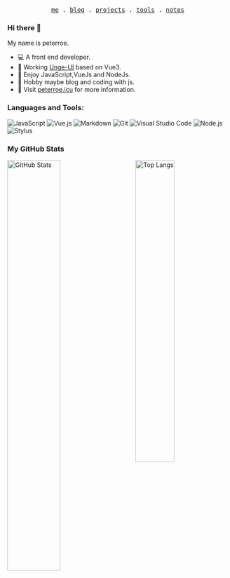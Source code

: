 <p align="center">
  <samp>
    <a href="https://peterroe.icu">me</a> .
    <a href="https://www.peterroe.icu/posts">blog</a> .
    <a href="https://www.peterroe.icu/projects">projects</a> .
    <a href="https://www.peterroe.icu/tools">tools</a> .
    <a href="https://www.peterroe.icu/notes">notes</a>
  </samp>
</p>

### Hi there 👋

My name is peterroe.

* 💻 A front end developer.
* 🥉 Working [Unge-UI](https://github.com/peterroe/Unge-UI) based on Vue3.
* 🦄 Enjoy JavaScript,VueJs and NodeJs.
* 🍉 Hobby maybe blog and coding with js.
* 💨 Visit [peterroe.icu](https://peterroe.icu) for more information.

### Languages and Tools:

![JavaScript](https://img.shields.io/badge/JavaScript-F7DF1E?style=flat-square&logo=JavaScript&logoColor=white)
![Vue.js](https://img.shields.io/badge/Vue.js-4FC08D?style=flat-square&logo=Vue.js&logoColor=white)
![Markdown](https://img.shields.io/badge/MarkDown-2C8EBB?style=flat-square&logo=Markdown&logoColor=white)
![Git](https://img.shields.io/badge/Git-F05032?style=flat-square&logo=Git&logoColor=white)
![Visual Studio Code](https://img.shields.io/badge/Visual_Studio_Code-007ACC?style=flat-square&logo=Visual-Studio-Code&logoColor=white)
![Node.js](https://img.shields.io/badge/Node.js-339933?style=flat-square&logo=Node.js&logoColor=white)
![Stylus](https://img.shields.io/badge/Stylus-61DAFB?style=flat-square&logo=Stylus&logoColor=white)

### My GitHub Stats

<p>
	<a href="https://github.com/peterroe"><img width="49%" src="https://github-readme-stats.vercel.app/api?username=peterroe&count_private=true&show_icons=true&hide_title=true" alt="GitHub Stats" align="left"></a>
	<a href="https://github.com/peterroe"><img width="42%" src="https://github-readme-stats.vercel.app/api/top-langs/?username=peterroe&layout=compact&hide_title=true" alt="Top Langs" align="right"></a>
</p>

